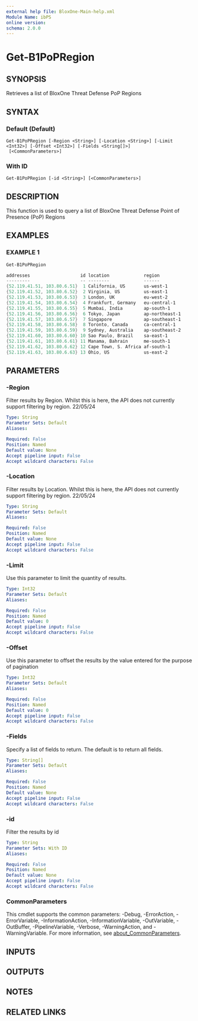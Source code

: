 ```yaml
---
external help file: BloxOne-Main-help.xml
Module Name: ibPS
online version:
schema: 2.0.0
---
```


# Get-B1PoPRegion

## SYNOPSIS
Retrieves a list of BloxOne Threat Defense PoP Regions

## SYNTAX

### Default (Default)
```
Get-B1PoPRegion [-Region <String>] [-Location <String>] [-Limit <Int32>] [-Offset <Int32>] [-Fields <String[]>]
 [<CommonParameters>]
```

### With ID
```
Get-B1PoPRegion [-id <String>] [<CommonParameters>]
```

## DESCRIPTION
This function is used to query a list of BloxOne Threat Defense Point of Presence (PoP) Regions

## EXAMPLES

### EXAMPLE 1
```powershell
Get-B1PoPRegion

addresses                   id location             region
---------                   -- --------             ------
{52.119.41.51, 103.80.6.51}  1 California, US       us-west-1
{52.119.41.52, 103.80.6.52}  2 Virginia, US         us-east-1
{52.119.41.53, 103.80.6.53}  3 London, UK           eu-west-2
{52.119.41.54, 103.80.6.54}  4 Frankfurt, Germany   eu-central-1
{52.119.41.55, 103.80.6.55}  5 Mumbai, India        ap-south-1
{52.119.41.56, 103.80.6.56}  6 Tokyo, Japan         ap-northeast-1
{52.119.41.57, 103.80.6.57}  7 Singapore            ap-southeast-1
{52.119.41.58, 103.80.6.58}  8 Toronto, Canada      ca-central-1
{52.119.41.59, 103.80.6.59}  9 Sydney, Australia    ap-southeast-2
{52.119.41.60, 103.80.6.60} 10 Sao Paulo, Brazil    sa-east-1
{52.119.41.61, 103.80.6.61} 11 Manama, Bahrain      me-south-1
{52.119.41.62, 103.80.6.62} 12 Cape Town, S. Africa af-south-1
{52.119.41.63, 103.80.6.63} 13 Ohio, US             us-east-2
```

## PARAMETERS

### -Region
Filter results by Region.
Whilst this is here, the API does not currently support filtering by region.
22/05/24

```yaml
Type: String
Parameter Sets: Default
Aliases:

Required: False
Position: Named
Default value: None
Accept pipeline input: False
Accept wildcard characters: False
```

### -Location
Filter results by Location.
Whilst this is here, the API does not currently support filtering by region.
22/05/24

```yaml
Type: String
Parameter Sets: Default
Aliases:

Required: False
Position: Named
Default value: None
Accept pipeline input: False
Accept wildcard characters: False
```

### -Limit
Use this parameter to limit the quantity of results.

```yaml
Type: Int32
Parameter Sets: Default
Aliases:

Required: False
Position: Named
Default value: 0
Accept pipeline input: False
Accept wildcard characters: False
```

### -Offset
Use this parameter to offset the results by the value entered for the purpose of pagination

```yaml
Type: Int32
Parameter Sets: Default
Aliases:

Required: False
Position: Named
Default value: 0
Accept pipeline input: False
Accept wildcard characters: False
```

### -Fields
Specify a list of fields to return.
The default is to return all fields.

```yaml
Type: String[]
Parameter Sets: Default
Aliases:

Required: False
Position: Named
Default value: None
Accept pipeline input: False
Accept wildcard characters: False
```

### -id
Filter the results by id

```yaml
Type: String
Parameter Sets: With ID
Aliases:

Required: False
Position: Named
Default value: None
Accept pipeline input: False
Accept wildcard characters: False
```

### CommonParameters
This cmdlet supports the common parameters: -Debug, -ErrorAction, -ErrorVariable, -InformationAction, -InformationVariable, -OutVariable, -OutBuffer, -PipelineVariable, -Verbose, -WarningAction, and -WarningVariable. For more information, see [about_CommonParameters](http://go.microsoft.com/fwlink/?LinkID=113216).

## INPUTS

## OUTPUTS

## NOTES

## RELATED LINKS
